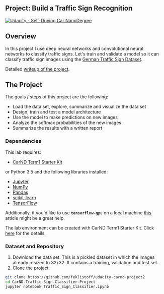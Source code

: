 ## Project: Build a Traffic Sign Recognition
[![Udacity - Self-Driving Car NanoDegree](https://s3.amazonaws.com/udacity-sdc/github/shield-carnd.svg)](http://www.udacity.com/drive)

Overview
---
In this project I use deep neural networks and convolutional neural networks to classify traffic signs.
Let's train and validate a model so it can classify traffic sign images using the [German Traffic Sign Dataset](http://benchmark.ini.rub.de/?section=gtsrb&subsection=dataset).

Detailed [writeup of the project](https://github.com/feklistoff/udacity-carnd-project2/blob/master/Writeup_Project_2.md).

The Project
---
The goals / steps of this project are the following:
* Load the data set, explore, summarize and visualize the data set
* Design, train and test a model architecture
* Use the model to make predictions on new images
* Analyze the softmax probabilities of the new images
* Summarize the results with a written report

### Dependencies
This lab requires:

* [CarND Term1 Starter Kit](https://github.com/udacity/CarND-Term1-Starter-Kit)

or Python 3.5 and the following libraries installed:

* [Jupyter](http://jupyter.org/)
* [NumPy](http://www.numpy.org/)
* [Pandas](http://pandas.pydata.org/)
* [scikit-learn](http://scikit-learn.org/)
* [TensorFlow](http://tensorflow.org)

Additionally, if you'd like to use **`tensorflow-gpu`** on a local machine [this](https://medium.com/@ikekramer/installing-cuda-8-0-and-cudnn-5-1-on-ubuntu-16-04-6b9f284f6e77) article might be a great help.

The lab environment can be created with CarND Term1 Starter Kit. Click [here](https://github.com/udacity/CarND-Term1-Starter-Kit/blob/master/README.md) for the details.

### Dataset and Repository

1. Download the data set. This is a pickled dataset in which the images already resized to 32x32. It contains a training, validation and test set.
2. Clone the project.
```sh
git clone https://github.com/feklistoff/udacity-carnd-project2
cd CarND-Traffic-Sign-Classifier-Project
jupyter notebook Traffic_Sign_Classifier.ipynb
```
